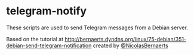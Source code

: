 # telegram-notify

These scripts are used to send Telegram messages from a Debian server.

Based on the tutorial at http://bernaerts.dyndns.org/linux/75-debian/351-debian-send-telegram-notification created by [@NicolasBernaerts](https://github.com/NicolasBernaerts)
